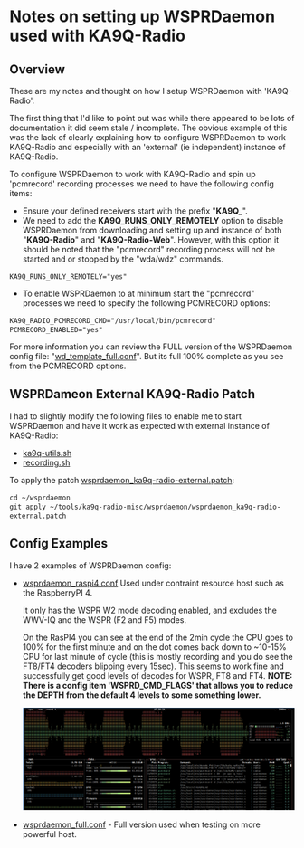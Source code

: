 # Notes on setting up WSPRDaemon used with KA9Q-Radio                                                                                                                                                            
                                                                                                                                                                                                              
## Overview                                                                                                                                                                                                   
                                                                                                                                                                                                              
These are my notes and thought on how I setup WSPRDaemon with 'KA9Q-Radio'.

The first thing that I'd like to point out was while there appeared to be lots of documentation it did seem stale / incomplete. 
The obvious example of this was the lack of clearly explaining how to configure WSPRDaemon to work KA9Q-Radio and especially  with an 'external' (ie independent) instance of KA9Q-Radio.  

To configure WSPRDaemon to work with KA9Q-Radio and spin up 'pcmrecord' recording processes we need to have the following config items:

* Ensure your defined receivers start with the prefix "**KA9Q_**".
* We need to add the **KA9Q_RUNS_ONLY_REMOTELY** option to disable WSPRDaemon from downloading and setting up and instance of both "**KA9Q-Radio**" and "**KA9Q-Radio-Web**". However, with this option it should be noted that the "pcmrecord" recording process will not be started and or stopped by the "wda/wdz" commands.
```
KA9Q_RUNS_ONLY_REMOTELY="yes"
```
* To enable WSPRDaemon to at minimum start the "pcmrecord" processes we need to specify the following PCMRECORD options:
```
KA9Q_RADIO_PCMRECORD_CMD="/usr/local/bin/pcmrecord"
PCMRECORD_ENABLED="yes"
```

For more information you can review the FULL version of the WSPRDaemon config file:  "[wd_template_full.conf](https://github.com/rrobinett/wsprdaemon/blob/master/wd_template_full.conf)".  But its full 100% complete as you see from the PCMRECORD options.

## WSPRDameon External KA9Q-Radio Patch

I had to slightly modify the following files to enable me to start WSPRDaemon and have it work as expected with external instance of KA9Q-Radio:

* [ka9q-utils.sh](https://github.com/rrobinett/wsprdaemon/blob/master/ka9q-utils.sh)
* [recording.sh](https://github.com/rrobinett/wsprdaemon/blob/master/recording.sh)

To apply the patch [wsprdaemon_ka9q-radio-external.patch](https://github.com/vk4tmz/ka9q-radio-misc/blob/main/wsprdaemon/wsprdaemon_ka9q-radio-external.patch):

```
cd ~/wsprdaemon
git apply ~/tools/ka9q-radio-misc/wsprdaemon/wsprdaemon_ka9q-radio-external.patch
```

## Config Examples

I have 2 examples of WSPRDaemon config:

* [wsprdaemon_raspi4.conf](https://github.com/vk4tmz/ka9q-radio-misc/blob/main/wsprdaemon/conf/wsprdaemon_raspi4.conf) 
    Used under contraint resource host such as the  RaspberryPI 4.  

    It only has the WSPR W2 mode decoding enabled, and excludes the WWV-IQ and the WSPR (F2 and F5) modes. 

    On the RasPI4 you can see at the end of the 2min cycle the CPU goes to 100% for the first minute and on the dot comes back down to ~10-15% CPU for last minute of cycle (this is mostly recording and you do see the FT8/FT4 decoders blipping every 15sec). This seems to work fine and successfully get good levels of decodes for WSPR, FT8 and FT4. **NOTE: There is a config item 'WSPRD_CMD_FLAGS' that allows you to reduce the DEPTH from the default 4 levels to some something lower.**

    ![Image showing the CPU Load on RasPI4](20251023_0740_RasPI4_WSPRDaemon_FT8_FT4_CpuLoad.png)

* [wsprdaemon_full.conf](https://github.com/vk4tmz/ka9q-radio-misc/blob/main/wsprdaemon/conf/wsprdaemon_full.conf) - Full version used when testing on more powerful host.


